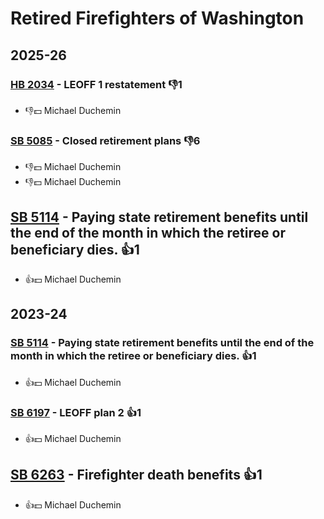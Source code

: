 # Retired Firefighters of Washington
## 2025-26

### [HB 2034](/bill/2025-26/hb/2034/) - LEOFF 1 restatement  👎1 
* 👎💵 Michael Duchemin

### [SB 5085](/bill/2025-26/sb/5085/) - Closed retirement plans  👎6 
* 👎💵 Michael Duchemin
* 👎💵 Michael Duchemin

## [SB 5114](/bill/2025-26/sb/5114/) - Paying state retirement benefits until the end of the month in which the retiree or beneficiary dies. 👍1  
* 👍💵 Michael Duchemin

## 2023-24

### [SB 5114](/bill/2023-24/sb/5114/) - Paying state retirement benefits until the end of the month in which the retiree or beneficiary dies. 👍1  
* 👍💵 Michael Duchemin

### [SB 6197](/bill/2023-24/sb/6197/) - LEOFF plan 2 👍1  
* 👍💵 Michael Duchemin

## [SB 6263](/bill/2023-24/sb/6263/) - Firefighter death benefits 👍1  
* 👍💵 Michael Duchemin
